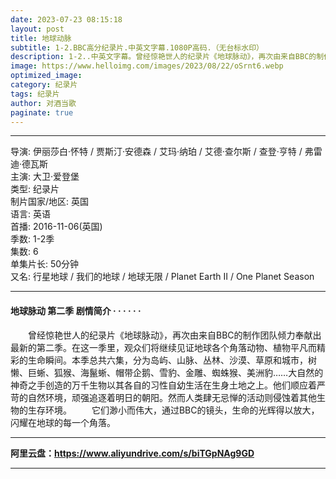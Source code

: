 ```yaml
---
date: 2023-07-23 08:15:18
layout: post
title: 地球动脉
subtitle: 1-2.BBC高分纪录片.中英文字幕.1080P高码.（无台标水印）
description: 1-2..中英文字幕。曾经惊艳世人的纪录片《地球脉动》，再次由来自BBC的制作团队倾力奉献出最新的第二季。在这一季里，观众们将继续见证地球各个角落动物、植物平凡而精彩的生命瞬间...
image: https://www.helloimg.com/images/2023/08/22/oSrnt6.webp
optimized_image: 
category: 纪录片
tags: 纪录片
author: 对酒当歌
paginate: true
---
```


---

导演: 伊丽莎白·怀特 / 贾斯汀·安德森 / 艾玛·纳珀 / 艾德·查尔斯 / 查登·亨特 / 弗雷迪·德瓦斯  
主演: 大卫·爱登堡  
类型: 纪录片  
制片国家/地区: 英国  
语言: 英语  
首播: 2016-11-06(英国)  
季数: 1-2季  
集数: 6  
单集片长: 50分钟  
又名: 行星地球 / 我们的地球  / 地球无限 / Planet Earth II / One Planet Season  

---

#### 地球脉动 第二季  剧情简介 · · · · · ·

　　曾经惊艳世人的纪录片《地球脉动》，再次由来自BBC的制作团队倾力奉献出最新的第二季。在这一季里，观众们将继续见证地球各个角落动物、植物平凡而精彩的生命瞬间。本季总共六集，分为岛屿、山脉、丛林、沙漠、草原和城市，树懒、巨蜥、狐猴、海鬣蜥、帽带企鹅、雪豹、金雕、蜘蛛猴、美洲豹……大自然的神奇之手创造的万千生物以其各自的习性自幼生活在生身土地之上。他们顺应着严苛的自然环境，顽强追逐着明日的朝阳。然而人类肆无忌惮的活动则侵蚀着其他生物的生存环境。
　　它们渺小而伟大，通过BBC的镜头，生命的光辉得以放大，闪耀在地球的每一个角落。

---

**阿里云盘：<https://www.aliyundrive.com/s/biTGpNAg9GD>**

---
